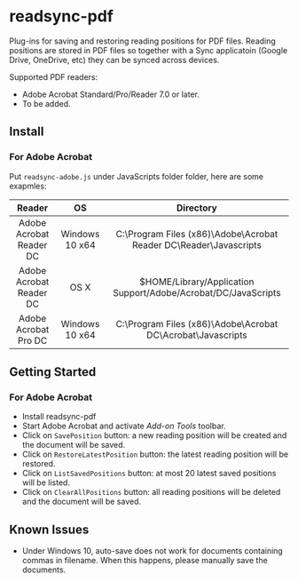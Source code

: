 # readsync-pdf
Plug-ins for saving and restoring reading positions for PDF files. Reading positions are stored in PDF files so together with a Sync applicatoin (Google Drive, OneDrive, etc) they can be synced across devices. 

Supported PDF readers:

* Adobe Acrobat Standard/Pro/Reader 7.0 or later.
* To be added.

## Install
### For Adobe Acrobat
Put `readsync-adobe.js` under JavaScripts folder folder, here are some exapmles:

|          Reader         |       OS       |                             Directory                             |
|:-----------------------:|:--------------:|:-----------------------------------------------------------------:|
| Adobe Acrobat Reader DC | Windows 10 x64 | C:\Program Files (x86)\Adobe\Acrobat Reader DC\Reader\Javascripts |
| Adobe Acrobat Reader DC |      OS X      |   $HOME/Library/Application Support/Adobe/Acrobat/DC/JavaScripts  |
|   Adobe Acrobat Pro DC  | Windows 10 x64 |    C:\Program Files (x86)\Adobe\Acrobat DC\Acrobat\Javascripts    |

## Getting Started
### For Adobe Acrobat
* Install readsync-pdf
* Start Adobe Acrobat and activate *Add-on Tools* toolbar. 
* Click on `SavePosition` button: a new reading position will be created and the document will be saved.
* Click on `RestoreLatestPosition` button: the latest reading position will be restored.
* Click on `ListSavedPositions` button: at most 20 latest saved positions will be listed. 
* Click on `ClearAllPositions` button: all reading positions will be deleted and the document will be saved.

## Known Issues
* Under Windows 10, auto-save does not work for documents containing commas in filename. When this happens, please manually save the documents.